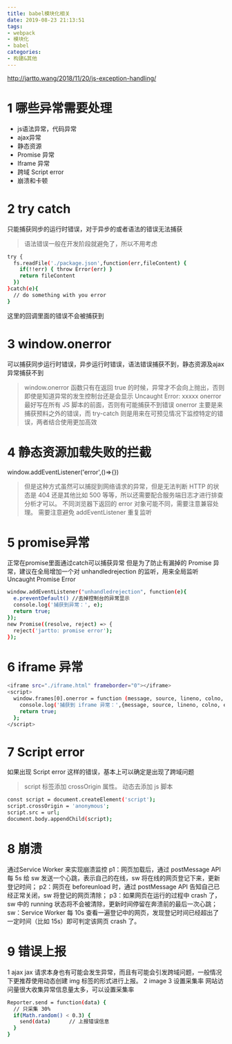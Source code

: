 ```yaml
---
title: babel模块化相关
date: 2019-08-23 21:13:51
tags: 
- webpack
- 模块化
- babel
categories: 
- 构建&其他
---
```

http://jartto.wang/2018/11/20/js-exception-handling/
# 1 哪些异常需要处理
- js语法异常，代码异常
- ajax异常
- 静态资源
- Promise 异常
- Iframe 异常
- 跨域 Script error
- 崩溃和卡顿
# 2 try catch
只能捕获同步的运行时错误，对于异步的或者语法的错误无法捕获
> 语法错误一般在开发阶段就避免了，所以不用考虑
```bash
try {
  fs.readFile('./package.json',function(err,fileContent) {
    if(!!err) { throw Error(err) }
    return fileContent
  })
}catch(e){
  // do something with you error
}
```
这里的回调里面的错误不会被捕获到
# 3 window.onerror
可以捕获同步运行时错误，异步运行时错误，语法错误捕获不到，静态资源及ajax异常捕获不到
> window.onerror 函数只有在返回 true 的时候，异常才不会向上抛出，否则即使是知道异常的发生控制台还是会显示 Uncaught Error: xxxxx
> onerror 最好写在所有 JS 脚本的前面，否则有可能捕获不到错误
> onerror 主要是来捕获预料之外的错误，而 try-catch 则是用来在可预见情况下监控特定的错误，两者结合使用更加高效
# 4 静态资源加载失败的拦截
window.addEventListener('error',()=>{})
> 但是这种方式虽然可以捕捉到网络请求的异常，但是无法判断 HTTP 的状态是 404 还是其他比如 500 等等，所以还需要配合服务端日志才进行排查分析才可以。
> 不同浏览器下返回的 error 对象可能不同，需要注意兼容处理。
> 需要注意避免 addEventListener 重复监听
# 5 promise异常
正常在promise里面通过catch可以捕获异常
但是为了防止有漏掉的 Promise 异常，建议在全局增加一个对 unhandledrejection 的监听，用来全局监听Uncaught Promise Error
```bash
window.addEventListener("unhandledrejection", function(e){
  e.preventDefault() //去掉控制台的异常显示
  console.log('捕获到异常：', e);
  return true;
});
new Promise((resolve, reject) => {
  reject('jartto: promise error');
});
```
# 6 iframe 异常
```bash
<iframe src="./iframe.html" frameborder="0"></iframe>
<script>
  window.frames[0].onerror = function (message, source, lineno, colno, error) {
    console.log('捕获到 iframe 异常：',{message, source, lineno, colno, error});
    return true;
  };
</script>
```
# 7 Script error
如果出现 Script error 这样的错误，基本上可以确定是出现了跨域问题
>script 标签添加 crossOrigin 属性。
>动态去添加 js 脚本
```bash
const script = document.createElement('script');
script.crossOrigin = 'anonymous';
script.src = url;
document.body.appendChild(script);
```
# 8 崩溃
通过Service Worker 来实现崩溃监控
p1：网页加载后，通过 postMessage API 每 5s 给 sw 发送一个心跳，表示自己的在线，sw 将在线的网页登记下来，更新登记时间；
p2：网页在 beforeunload 时，通过 postMessage API 告知自己已经正常关闭，sw 将登记的网页清除；
p3：如果网页在运行的过程中 crash 了，sw 中的 running 状态将不会被清除，更新时间停留在奔溃前的最后一次心跳；
sw：Service Worker 每 10s 查看一遍登记中的网页，发现登记时间已经超出了一定时间（比如 15s）即可判定该网页 crash 了。

# 9 错误上报
1 ajax
jax 请求本身也有可能会发生异常，而且有可能会引发跨域问题，一般情况下更推荐使用动态创建 img 标签的形式进行上报。
2 image
3 设置采集率
网站访问量很大收集异常信息量太多，可以设置采集率
```bash
Reporter.send = function(data) {
  // 只采集 30%
  if(Math.random() < 0.3) {
    send(data)      // 上报错误信息
  }
}
```